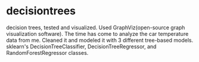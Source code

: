 # decisiontrees
decision trees, tested and visualized. Used GraphViz(open-source graph visualization software). The time has come to analyze the car temperature data from me. Cleaned it and modeled it with 3 different tree-based models. sklearn's DecisionTreeClassifier, DecisionTreeRegressor, and RandomForestRegressor classes.
